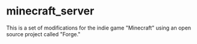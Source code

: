 # minecraft_server
This is a set of modifications for the indie game "Minecraft" using an open source project called "Forge." 
